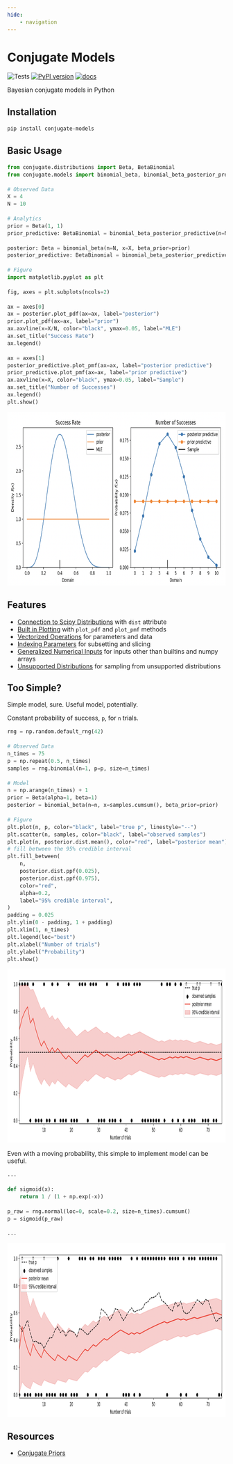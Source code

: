 ```yaml
---
hide:
    - navigation 
---
```

# Conjugate Models
![Tests](https://github.com/wd60622/conjugate/actions/workflows/tests.yml/badge.svg) [![PyPI version](https://badge.fury.io/py/conjugate-models.svg)](https://badge.fury.io/py/conjugate-models) [![docs](https://github.com/wd60622/conjugate/actions/workflows/docs.yml/badge.svg)](https://github.com/wd60622/conjugate/actions/workflows/docs.yml)

Bayesian conjugate models in Python


## Installation

```bash 
pip install conjugate-models
```

## Basic Usage

```python 
from conjugate.distributions import Beta, BetaBinomial
from conjugate.models import binomial_beta, binomial_beta_posterior_predictive

# Observed Data
X = 4
N = 10

# Analytics
prior = Beta(1, 1)
prior_predictive: BetaBinomial = binomial_beta_posterior_predictive(n=N, beta=prior)

posterior: Beta = binomial_beta(n=N, x=X, beta_prior=prior)
posterior_predictive: BetaBinomial = binomial_beta_posterior_predictive(n=N, beta=posterior) 

# Figure
import matplotlib.pyplot as plt

fig, axes = plt.subplots(ncols=2)

ax = axes[0]
ax = posterior.plot_pdf(ax=ax, label="posterior")
prior.plot_pdf(ax=ax, label="prior")
ax.axvline(x=X/N, color="black", ymax=0.05, label="MLE")
ax.set_title("Success Rate")
ax.legend()

ax = axes[1]
posterior_predictive.plot_pmf(ax=ax, label="posterior predictive")
prior_predictive.plot_pmf(ax=ax, label="prior predictive")
ax.axvline(x=X, color="black", ymax=0.05, label="Sample")
ax.set_title("Number of Successes")
ax.legend()
plt.show()
```

<img height=400 src="images/binomial-beta.png" title="Binomial Beta Comparison">

## Features

- [Connection to Scipy Distributions](examples/scipy-connection.md) with `dist` attribute
- [Built in Plotting](examples/plotting.md) with `plot_pdf` and `plot_pmf` methods
- [Vectorized Operations](examples/vectorized-inputs.md) for parameters and data
- [Indexing Parameters](examples/indexing.md) for subsetting and slicing
- [Generalized Numerical Inputs](examples/generalized-inputs.md) for inputs other than builtins and numpy arrays
- [Unsupported Distributions](examples/pymc-sampling.md) for sampling from unsupported distributions

## Too Simple?

Simple model, sure. Useful model, potentially.

Constant probability of success, `p`, for `n` trials.

```python
rng = np.random.default_rng(42)

# Observed Data
n_times = 75
p = np.repeat(0.5, n_times)
samples = rng.binomial(n=1, p=p, size=n_times)

# Model
n = np.arange(n_times) + 1
prior = Beta(alpha=1, beta=1)
posterior = binomial_beta(n=n, x=samples.cumsum(), beta_prior=prior)

# Figure
plt.plot(n, p, color="black", label="true p", linestyle="--")
plt.scatter(n, samples, color="black", label="observed samples")
plt.plot(n, posterior.dist.mean(), color="red", label="posterior mean")
# fill between the 95% credible interval
plt.fill_between(
    n, 
    posterior.dist.ppf(0.025),
    posterior.dist.ppf(0.975),
    color="red",
    alpha=0.2,
    label="95% credible interval",
)
padding = 0.025
plt.ylim(0 - padding, 1 + padding)
plt.xlim(1, n_times)
plt.legend(loc="best")
plt.xlabel("Number of trials")
plt.ylabel("Probability")
plt.show()
```

<img height=400 src="images/constant-probability.png" title="Constant Probability">

Even with a moving probability, this simple to implement model can be useful.

```python 
...

def sigmoid(x):
    return 1 / (1 + np.exp(-x))

p_raw = rng.normal(loc=0, scale=0.2, size=n_times).cumsum()
p = sigmoid(p_raw)

...
```


<img height=400 src="images/moving-probability.png" title="Moving Probability">


## Resources

- [Conjugate Priors](https://en.wikipedia.org/wiki/Conjugate_prior)
